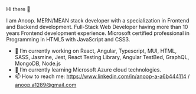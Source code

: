 Hi there 👋

I am Anoop. MERN/MEAN stack developer with a specialization in Frontend and Backend development.
Full-Stack Web Developer having more than 10 years Frontend development experience.
Microsoft certified professional in Programming in HTML5 with JavaScript and CSS3.

- 🔭 I’m currently working on React, Angular, Typescript, MUI, HTML, SASS, Jasmine, Jest, React Testing Library, Angular TestBed, GraphQL, MongoDB, Node.js
- 🌱 I’m currently learning Microsoft Azure cloud technologies.
- 📫 How to reach me: https://www.linkedin.com/in/anoop-a-a6b444114 / anoop.a1289@gmail.com
